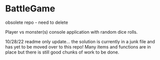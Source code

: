# BattleGame
obsolete repo - need to delete

Player vs monster(s) console application with random dice rolls.

10/28/22 readme only update... the solution is currently in a junk file and has yet to be moved over to this repo! Many items and functions are in place but there is still good chunks of work to be done.
